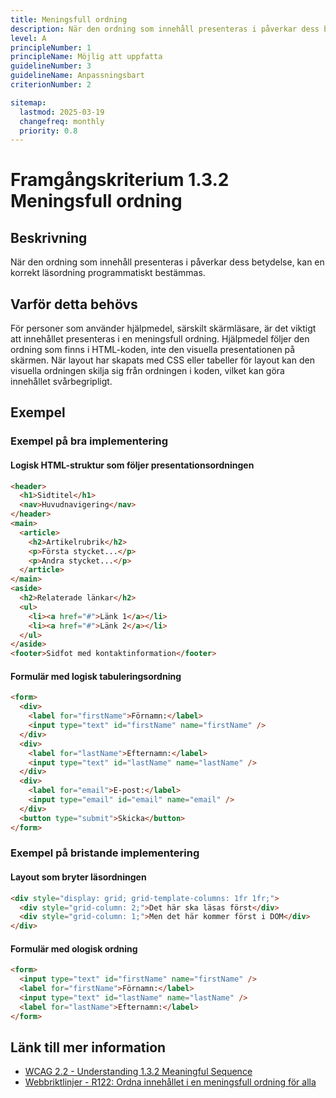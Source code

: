 ```yaml
---
title: Meningsfull ordning
description: När den ordning som innehåll presenteras i påverkar dess betydelse, kan en korrekt läsordning programmatiskt bestämmas.
level: A
principleNumber: 1
principleName: Möjlig att uppfatta
guidelineNumber: 3
guidelineName: Anpassningsbart
criterionNumber: 2

sitemap:
  lastmod: 2025-03-19
  changefreq: monthly
  priority: 0.8
---
```


# Framgångskriterium 1.3.2 Meningsfull ordning

## Beskrivning

När den ordning som innehåll presenteras i påverkar dess betydelse, kan en korrekt läsordning programmatiskt bestämmas.

## Varför detta behövs

För personer som använder hjälpmedel, särskilt skärmläsare, är det viktigt att innehållet presenteras i en meningsfull ordning. Hjälpmedel följer den ordning som finns i HTML-koden, inte den visuella presentationen på skärmen. När layout har skapats med CSS eller tabeller för layout kan den visuella ordningen skilja sig från ordningen i koden, vilket kan göra innehållet svårbegripligt.

## Exempel

### Exempel på bra implementering

#### Logisk HTML-struktur som följer presentationsordningen

```html
<header>
  <h1>Sidtitel</h1>
  <nav>Huvudnavigering</nav>
</header>
<main>
  <article>
    <h2>Artikelrubrik</h2>
    <p>Första stycket...</p>
    <p>Andra stycket...</p>
  </article>
</main>
<aside>
  <h2>Relaterade länkar</h2>
  <ul>
    <li><a href="#">Länk 1</a></li>
    <li><a href="#">Länk 2</a></li>
  </ul>
</aside>
<footer>Sidfot med kontaktinformation</footer>
```

#### Formulär med logisk tabuleringsordning

```html
<form>
  <div>
    <label for="firstName">Förnamn:</label>
    <input type="text" id="firstName" name="firstName" />
  </div>
  <div>
    <label for="lastName">Efternamn:</label>
    <input type="text" id="lastName" name="lastName" />
  </div>
  <div>
    <label for="email">E-post:</label>
    <input type="email" id="email" name="email" />
  </div>
  <button type="submit">Skicka</button>
</form>
```

### Exempel på bristande implementering

#### Layout som bryter läsordningen

```html
<div style="display: grid; grid-template-columns: 1fr 1fr;">
  <div style="grid-column: 2;">Det här ska läsas först</div>
  <div style="grid-column: 1;">Men det här kommer först i DOM</div>
</div>
```

#### Formulär med ologisk ordning

```html
<form>
  <input type="text" id="firstName" name="firstName" />
  <label for="firstName">Förnamn:</label>
  <input type="text" id="lastName" name="lastName" />
  <label for="lastName">Efternamn:</label>
</form>
```

## Länk till mer information

- [WCAG 2.2 - Understanding 1.3.2 Meaningful Sequence](https://www.w3.org/WAI/WCAG22/Understanding/meaningful-sequence.html)
- [Webbriktlinjer - R122: Ordna innehållet i en meningsfull ordning för alla](https://www.digg.se/webbriktlinjer/alla-webbriktlinjer/ordna-innehallet-i-en-meningsfull-ordning-for-alla)
